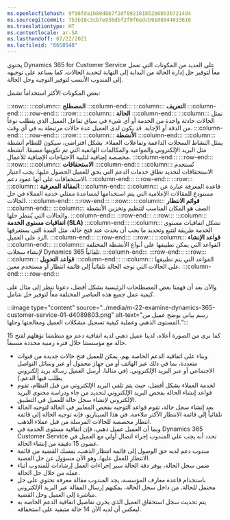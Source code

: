 ```yaml
---
ms.openlocfilehash: 9f96fda1b89d8b7f2df892181b52b6bb3b7214d4
ms.sourcegitcommit: 7b3b18c3cb7e930dbf2f9f6edcb9108044033616
ms.translationtype: HT
ms.contentlocale: ar-SA
ms.lasthandoff: 07/22/2021
ms.locfileid: "6658548"
---
```

يحتوي Dynamics 365 for Customer Service على العديد من المكونات التي تعمل معاً لتوفير حل إدارة الحالة من البداية إلى النهاية لتحديد الحالات. كما يساعد على توجيهه إلى المندوب الأنسب لتوفير التوجيه وحل الحالة.

بعض المكونات الأكثر استخداماً تشمل:

:::row:::
  :::column:::
    **المصطلح**
  :::column-end:::
  :::column:::
    **التعريف**
  :::column-end:::
:::row-end:::
:::row:::
  :::column:::
    **الحالة**
  :::column-end:::
  :::column:::
    تمثل الحالات حادثة واحدة من الخدمة أو أي شيء في سياق تفاعل العميل الذي يتطلب نوعاً من الدقة أو الإجابة. قد يكون لدى العميل عدة حالات مرتبطة به في أي وقت.
  :::column-end:::
:::row-end:::
:::row:::
  :::column:::
    **الأنشطة**
  :::column-end:::
  :::column:::
    يمثل النشاط السجلات الداعمة وتفاعلات العملاء. بشكل افتراضي، سيكون للنظام أنشطة مثل البريد الإلكتروني والمواعيد والمكالمات الهاتفية التي تم تكوينها مسبقا. أنشطة مخصصة إضافية لتلبية الاحتياجات الإضافية للأعمال.
  :::column-end:::
:::row-end:::
:::row:::
  :::column:::
    **الاستحقاقات**
  :::column-end:::
  :::column:::
    تُستخدم الاستحقاقات لتحديد نطاق خدمات الدعم التي يحق للعميل الحصول عليها. يجب اعتبار الاستحقاقات على أنها عقود دعم.
  :::column-end:::
:::row-end:::
:::row:::
  :::column:::
    **المقالة المعرفية**
  :::column-end:::
  :::column:::
    قاعدة المعرفة عبارة عن مستودع للمقالات الإعلامية التي يتم استخدامها لمساعدة ممثلي خدمة العملاء في حل الحالات.
  :::column-end:::
:::row-end:::
:::row:::
  :::column:::
    **قوائم الانتظار**
  :::column-end:::
  :::column:::
    الصف هو المكان المناسب لتنظيم وتخزين الأنشطة والحالات التي يُنتظر حلها.
  :::column-end:::
:::row-end:::
:::row:::
  :::column:::
    **اتفاقيات مستوى الخدمة (SLA)**
  :::column-end:::
  :::column:::
    تشكل اتفاقيات مستوى الخدمة طريقة لتتبع وتحديد ما يجب أن يحدث عند فتح حالة، مثل المدة التي يستغرقها الرد على العميل.
  :::column-end:::
:::row-end:::
:::row:::
  :::column:::
    **قواعد الإنشاء**
  :::column-end:::
  :::column:::
    القواعد التي يمكن تطبيقها على أنواع الأنشطة المختلفة لإنشاء سجلات Dynamics 365 تلقائياً.
  :::column-end:::
:::row-end:::
:::row:::
  :::column:::
    **قواعد التحويل**
  :::column-end:::
  :::column:::
    القواعد التي يتم تطبيقها على الحالات التي توجه الحالة تلقائياً إلى قائمة انتظار أو مستخدم معين.
  :::column-end:::
:::row-end:::


والآن بعد أن فهمنا بعض المصطلحات الرئيسية بشكل أفضل، دعونا ننظر إلى مثال على كيفية عمل جميع هذه العناصر المختلفة معاً لتوفير حل شامل.

:::image type="content" source="../media/m-22-examine-dynamics-365-customer-service-01-d4089803.png" alt-text="رسم بياني يوضح عميل من المستوى الذهبي وعملية كيفية تسجيل مشكلات العميل ومعالجتها وحلها.":::


كما نرى من الصورة أعلاه، لدينا عميل ذهبي لديه اتفاقية دعم مع منظمتنا تؤهلهم لفتح 15 حالة مع مؤسستنا خلال فترة زمنية محددة مسبقاً.

 -  وبناء على اتفاقية الدعم الخاصة بهم، يمكن للعميل فتح حالات جديدة من قنوات متعددة، بما في ذلك عبر الهاتف أو من جهاز محمول أو عبر وسائل التواصل الاجتماعي أو عبر البريد الإلكتروني. (في مثالنا، أرسل العميل رسالة بريد إلكتروني يطلب فيها الدعم.)
 -  لخدمة العملاء بشكل أفضل، حيث يتم تلقي البريد الإلكتروني من قبل النظام، تقوم قواعد إنشاء الحالة بفحص البريد الإلكتروني لتحديد من جاء ودراسة محتوى البريد الإلكتروني لإنشاء سجل حالة للعميل في التطبيق.
 -  بعد إنشاء سجل حالة، تقوم قواعد التوجيه بفحص المعايير في الحالة لتوجيه الحالة تلقائياً إلى قائمة الانتظار الأكثر ملاءمة. في هذا السيناريو، فإنه توجيه الحالة إلى قائمة انتظار مخصصة للحالات المرسلة من قبل عملاء الذهب.
 -  وبما أن العميل عميل ذهبي، فإن اتفاقية مستوى الخدمة في Dynamics 365 Customer Service تحدد أنه يجب على المندوب إجراء اتصال أولي مع العميل في غضون 15 دقيقة من إنشاء الحالة.
 -  مندوب دعم لديه حق الوصول إلى قائمة انتظار الذهب، يمسك القضية من قائمة الانتظار للعمل عليها، وهو الآن مسؤول عن حل القضية.
 -  ضمن سجل الحالة، يوفر دقة الحالة سير إجراءات العمل إرشادات للمندوب أثناء عمله من خلال حل الحالة.
 -  باستخدام قاعدة معارف المؤسسة، يجد المندوب مقالة معرفة تحتوي على حل محتمل للحالة. من داخل سجل الحالة، يمكنهم إرسال المقالة عبر البريد الإلكتروني مباشرة إلى العميل وحل القضية.
 -  يتم تحديث سجل استحقاق العميل الذي يخزن تفاصيل اتفاقية الدعم الخاصة به ليعكس أن لديه الآن 14 حالة متبقية على استحقاقه.
